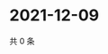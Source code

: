 # 2021-12-09

共 0 条

<!-- BEGIN WEIBO -->
<!-- 最后更新时间 Thu Dec 09 2021 05:00:56 GMT+0800 (China Standard Time) -->

<!-- END WEIBO -->
